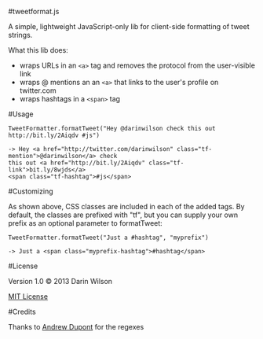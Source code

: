 #tweetformat.js

A simple, lightweight JavaScript-only lib for client-side formatting of tweet strings.

What this lib does:

* wraps URLs in an `<a>` tag and removes the protocol from the user-visible link
* wraps @ mentions an an `<a>` that links to the user's profile on twitter.com
* wraps hashtags in a `<span>` tag

#Usage

    TweetFormatter.formatTweet("Hey @darinwilson check this out http://bit.ly/2Aiqdv #js")

    -> Hey <a href="http://twitter.com/darinwilson" class="tf-mention">@darinwilson</a> check 
    this out <a href="http://bit.ly/2Aiqdv" class="tf-link">bit.ly/8wjds</a> 
    <span class="tf-hashtag">#js</span>
    
#Customizing    

As shown above, CSS classes are included in each of the added tags. By default, the classes are prefixed with "tf", but you can supply your own prefix as an optional parameter to formatTweet:

    TweetFormatter.formatTweet("Just a #hashtag", "myprefix")
    
    -> Just a <span class="myprefix-hashtag">#hashtag</span>

#License

Version 1.0 &copy; 2013 Darin Wilson

[MIT License](http://opensource.org/licenses/MIT)

#Credits

Thanks to [Andrew Dupont](http://andrewdupont.net/2008/11/04/auto-format-tweets/) for the regexes

